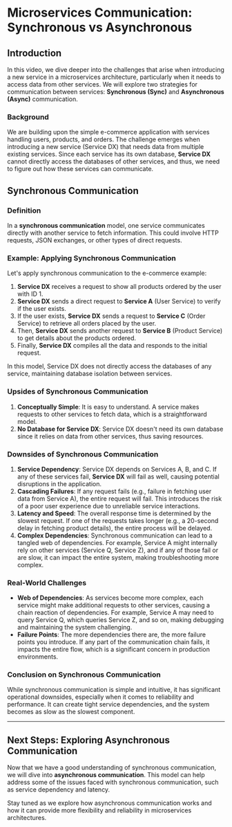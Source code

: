 # Microservices Communication: Synchronous vs Asynchronous

## Introduction

In this video, we dive deeper into the challenges that arise when introducing a new service in a microservices architecture, particularly when it needs to access data from other services. We will explore two strategies for communication between services: **Synchronous (Sync)** and **Asynchronous (Async)** communication.

### Background

We are building upon the simple e-commerce application with services handling users, products, and orders. The challenge emerges when introducing a new service (Service DX) that needs data from multiple existing services. Since each service has its own database, **Service DX** cannot directly access the databases of other services, and thus, we need to figure out how these services can communicate.

## Synchronous Communication

### Definition

In a **synchronous communication** model, one service communicates directly with another service to fetch information. This could involve HTTP requests, JSON exchanges, or other types of direct requests.

### Example: Applying Synchronous Communication

Let's apply synchronous communication to the e-commerce example:

1. **Service DX** receives a request to show all products ordered by the user with ID 1.
2. **Service DX** sends a direct request to **Service A** (User Service) to verify if the user exists.
3. If the user exists, **Service DX** sends a request to **Service C** (Order Service) to retrieve all orders placed by the user.
4. Then, **Service DX** sends another request to **Service B** (Product Service) to get details about the products ordered.
5. Finally, **Service DX** compiles all the data and responds to the initial request.

In this model, Service DX does not directly access the databases of any service, maintaining database isolation between services.

### Upsides of Synchronous Communication

1. **Conceptually Simple**: It is easy to understand. A service makes requests to other services to fetch data, which is a straightforward model.
2. **No Database for Service DX**: Service DX doesn't need its own database since it relies on data from other services, thus saving resources.

### Downsides of Synchronous Communication

1. **Service Dependency**: Service DX depends on Services A, B, and C. If any of these services fail, **Service DX** will fail as well, causing potential disruptions in the application.
2. **Cascading Failures**: If any request fails (e.g., failure in fetching user data from Service A), the entire request will fail. This introduces the risk of a poor user experience due to unreliable service interactions.
3. **Latency and Speed**: The overall response time is determined by the slowest request. If one of the requests takes longer (e.g., a 20-second delay in fetching product details), the entire process will be delayed.
4. **Complex Dependencies**: Synchronous communication can lead to a tangled web of dependencies. For example, Service A might internally rely on other services (Service Q, Service Z), and if any of those fail or are slow, it can impact the entire system, making troubleshooting more complex.

### Real-World Challenges

- **Web of Dependencies**: As services become more complex, each service might make additional requests to other services, causing a chain reaction of dependencies. For example, Service A may need to query Service Q, which queries Service Z, and so on, making debugging and maintaining the system challenging.
- **Failure Points**: The more dependencies there are, the more failure points you introduce. If any part of the communication chain fails, it impacts the entire flow, which is a significant concern in production environments.

### Conclusion on Synchronous Communication

While synchronous communication is simple and intuitive, it has significant operational downsides, especially when it comes to reliability and performance. It can create tight service dependencies, and the system becomes as slow as the slowest component.

---

## Next Steps: Exploring Asynchronous Communication

Now that we have a good understanding of synchronous communication, we will dive into **asynchronous communication**. This model can help address some of the issues faced with synchronous communication, such as service dependency and latency.

Stay tuned as we explore how asynchronous communication works and how it can provide more flexibility and reliability in microservices architectures.
